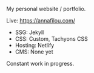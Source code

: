 My personal website / portfolio.
 
Live: https://annafilou.com/

- SSG: Jekyll
- CSS: Custom, Tachyons CSS
- Hosting: Netlify
- CMS: None yet

Constant work in progress.
